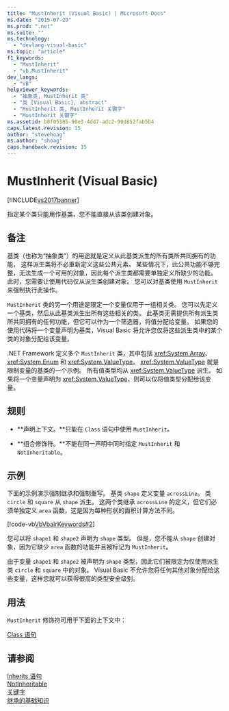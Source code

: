 ```yaml
---
title: "MustInherit (Visual Basic) | Microsoft Docs"
ms.date: "2015-07-20"
ms.prod: ".net"
ms.suite: ""
ms.technology: 
  - "devlang-visual-basic"
ms.topic: "article"
f1_keywords: 
  - "MustInherit"
  - "vb.MustInherit"
dev_langs: 
  - "VB"
helpviewer_keywords: 
  - "抽象类, MustInherit 类"
  - "类 [Visual Basic], abstract"
  - "MustInherit 类, MustInherit 关键字"
  - "MustInherit 关键字"
ms.assetid: b8f05185-90e3-4dd7-adc2-90d852fab5b4
caps.latest.revision: 15
author: "stevehoag"
ms.author: "shoag"
caps.handback.revision: 15
---
```

# MustInherit (Visual Basic)
[!INCLUDE[vs2017banner](../../../visual-basic/includes/vs2017banner.md)]

指定某个类只能用作基类，您不能直接从该类创建对象。  
  
## 备注  
 基类（也称为“抽象类”）的用途就是定义从此基类派生的所有类所共同拥有的功能，  这样派生类将不必重新定义这些公共元素。  某些情况下，此公共功能不够完整，无法生成一个可用的对象，因此每个派生类都需要单独定义所缺少的功能。  此时，您需要让使用代码仅从派生类创建对象。  您可以对基类使用 `MustInherit` 来强制执行此操作。  
  
 `MustInherit` 类的另一个用途是限定一个变量仅用于一组相关类。  您可以先定义一个基类，然后从此基类派生出所有这些相关的类。  此基类无需提供所有派生类所共同拥有的任何功能，但它可以作为一个筛选器，将值分配给变量。  如果您的使用代码将一个变量声明为基类，Visual Basic 将允许您仅将这些派生类中的某个类的对象分配给该变量。  
  
 .NET Framework 定义多个 `MustInherit` 类，其中包括 <xref:System.Array>、<xref:System.Enum> 和 <xref:System.ValueType>。  <xref:System.ValueType> 就是限制变量的基类的一个示例。  所有值类型均从 <xref:System.ValueType> 派生。  如果将一个变量声明为 <xref:System.ValueType>，则可以仅将值类型分配给该变量。  
  
## 规则  
  
-   **声明上下文。**只能在 `Class` 语句中使用 `MustInherit`。  
  
-   **组合修饰符。**不能在同一声明中同时指定 `MustInherit` 和 `NotInheritable`。  
  
## 示例  
 下面的示例演示强制继承和强制重写。  基类 `shape` 定义变量 `acrossLine`。  类 `circle` 和 `square` 从 `shape` 派生。  这两个类继承 `acrossLine` 的定义，但它们必须单独定义 `area` 函数，这是因为每种形状的面积计算方法不同。  
  
 [!code-vb[VbVbalrKeywords#2](../../../visual-basic/language-reference/codesnippet/VisualBasic/mustinherit_1.vb)]  
  
 您可以将 `shape1` 和 `shape2` 声明为 `shape` 类型。  但是，您不能从 `shape` 创建对象，因为它缺少 `area` 函数的功能并且被标记为 `MustInherit`。  
  
 由于变量 `shape1` 和 `shape2` 被声明为 `shape` 类型，因此它们被限定为仅使用派生类 `circle` 和 `square` 中的对象。  Visual Basic 不允许您将任何其他对象分配给这些变量，这样您就可以获得很高的类型安全级别。  
  
## 用法  
 `MustInherit` 修饰符可用于下面的上下文中：  
  
 [Class 语句](../../../visual-basic/language-reference/statements/class-statement.md)  
  
## 请参阅  
 [Inherits 语句](../../../visual-basic/language-reference/statements/inherits-statement.md)   
 [NotInheritable](../../../visual-basic/language-reference/modifiers/notinheritable.md)   
 [关键字](../../../visual-basic/language-reference/keywords/index.md)   
 [继承的基础知识](../../../visual-basic/programming-guide/language-features/objects-and-classes/inheritance-basics.md)